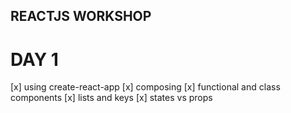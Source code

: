 ## REACTJS WORKSHOP 

# DAY 1 

[x] using create-react-app
[x] composing
[x] functional and class components
[x] lists and keys
[x] states vs props